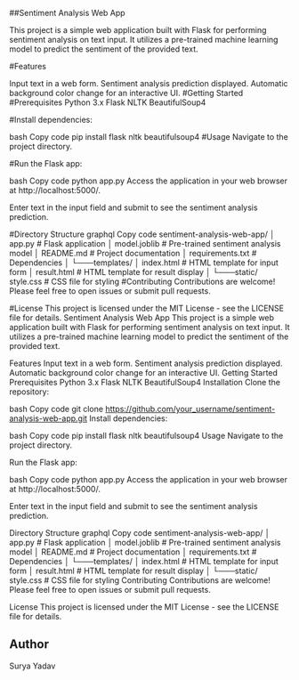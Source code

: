 ##Sentiment Analysis Web App

This project is a simple web application built with Flask for performing sentiment analysis on text input. It utilizes a pre-trained machine learning model to predict the sentiment of the provided text.

#Features

Input text in a web form.
Sentiment analysis prediction displayed.
Automatic background color change for an interactive UI.
#Getting Started
#Prerequisites
Python 3.x
Flask
NLTK
BeautifulSoup4



#Install dependencies:

bash
Copy code
pip install flask nltk beautifulsoup4
#Usage
Navigate to the project directory.

#Run the Flask app:

bash
Copy code
python app.py
Access the application in your web browser at http://localhost:5000/.

Enter text in the input field and submit to see the sentiment analysis prediction.

#Directory Structure
graphql
Copy code
sentiment-analysis-web-app/
│   app.py               # Flask application
│   model.joblib         # Pre-trained sentiment analysis model
│   README.md            # Project documentation
│   requirements.txt     # Dependencies
│
└───templates/
│       index.html       # HTML template for input form
│       result.html      # HTML template for result display
│
└───static/
        style.css        # CSS file for styling
#Contributing
Contributions are welcome! Please feel free to open issues or submit pull requests.

#License
This project is licensed under the MIT License - see the LICENSE file for details.
Sentiment Analysis Web App
This project is a simple web application built with Flask for performing sentiment analysis on text input. It utilizes a pre-trained machine learning model to predict the sentiment of the provided text.

Features
Input text in a web form.
Sentiment analysis prediction displayed.
Automatic background color change for an interactive UI.
Getting Started
Prerequisites
Python 3.x
Flask
NLTK
BeautifulSoup4
Installation
Clone the repository:

bash
Copy code
git clone https://github.com/your_username/sentiment-analysis-web-app.git
Install dependencies:

bash
Copy code
pip install flask nltk beautifulsoup4
Usage
Navigate to the project directory.

Run the Flask app:

bash
Copy code
python app.py
Access the application in your web browser at http://localhost:5000/.

Enter text in the input field and submit to see the sentiment analysis prediction.

Directory Structure
graphql
Copy code
sentiment-analysis-web-app/
│   app.py               # Flask application
│   model.joblib         # Pre-trained sentiment analysis model
│   README.md            # Project documentation
│   requirements.txt     # Dependencies
│
└───templates/
│       index.html       # HTML template for input form
│       result.html      # HTML template for result display
│
└───static/
        style.css        # CSS file for styling
Contributing
Contributions are welcome! Please feel free to open issues or submit pull requests.

License
This project is licensed under the MIT License - see the LICENSE file for details.
## Author

Surya Yadav
